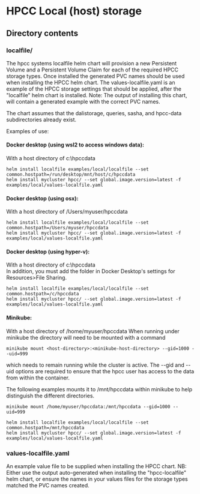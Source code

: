 # HPCC Local (host) storage

## Directory contents

### localfile/

The hpcc systems localfile helm chart will provision a new Persistent Volume and a Persistent Volume Claim for each of the required HPCC storage types.
Once installed the generated PVC names should be used when installing the HPCC helm chart.
The values-localfile.yaml is an example of the HPCC storage settings that should be applied, after the "localfile" helm chart is installed.
Note: The output of installing this chart, will contain a generated example with the correct PVC names.

The chart assumes that the dalistorage, queries, sasha, and hpcc-data subdirectories already exist.

Examples of use:

#### Docker desktop (using wsl2 to access windows data):

  With a host directory of c:\hpccdata

    helm install localfile examples/local/localfile --set common.hostpath=/run/desktop/mnt/host/c/hpccdata
    helm install mycluster hpcc/ --set global.image.version=latest -f examples/local/values-localfile.yaml

#### Docker desktop (using osx):

  With a host directory of /Users/myuser/hpccdata

    helm install localfile examples/local/localfile --set common.hostpath=/Users/myuser/hpccdata
    helm install mycluster hpcc/ --set global.image.version=latest -f examples/local/values-localfile.yaml

#### Docker desktop (using hyper-v):

  With a host directory of c:\hpccdata<br/>
  In addition, you must add the folder in Docker Desktop's settings for Resources>File Sharing.

    helm install localfile examples/local/localfile --set common.hostpath=/c/hpccdata
    helm install mycluster hpcc/ --set global.image.version=latest -f examples/local/values-localfile.yaml

#### Minikube:

  With a host directory of /home/myuser/hpccdata
  When running under minikube the directory will need to be mounted with a command

    minikube mount <host-directory>:<minikube-host-directory> --gid=1000 --uid=999

  which needs to remain running while the cluster is active.  The --gid and --uid options are required to ensure that
  the hpcc user has access to the data from within the container.

  The following examples mounts it to /mnt/hpccdata within minikube to help distinguish the different directories.

    minikube mount /home/myuser/hpccdata:/mnt/hpccdata --gid=1000 --uid=999

    helm install localfile examples/local/localfile --set common.hostpath=/mnt/hpccdata
    helm install mycluster hpcc/ --set global.image.version=latest -f examples/local/values-localfile.yaml

### values-localfile.yaml

An example value file to be supplied when installing the HPCC chart.
NB: Either use the output auto-generated when installing the "hpcc-localfile" helm chart, or ensure the names in your values files for the storage types matched the PVC names created.
